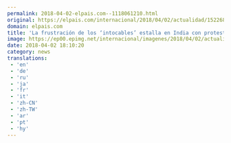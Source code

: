 ```yaml
---
permalink: 2018-04-02-elpais.com--1118061210.html
original: https://elpais.com/internacional/2018/04/02/actualidad/1522684496_914815.html#?ref=rss&format=simple&link=link
domain: elpais.com
title: 'La frustración de los ‘intocables’ estalla en India con protestas y disturbios'
image: https://ep00.epimg.net/internacional/imagenes/2018/04/02/actualidad/1522684496_914815_1522685686_rrss_normal.jpg
date: 2018-04-02 18:10:20
category: news
translations: 
 - 'en'
 - 'de'
 - 'ru'
 - 'ja'
 - 'fr'
 - 'it'
 - 'zh-CN'
 - 'zh-TW'
 - 'ar'
 - 'pt'
 - 'hy'
---
```


